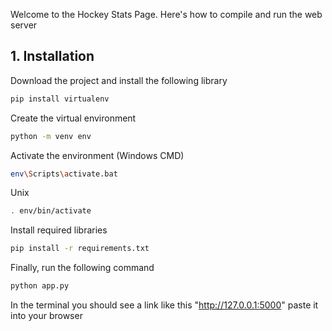 Welcome to the Hockey Stats Page. Here's how to compile and run the web server

<a name="installation"></a>
## 1. Installation

Download the project and install the following library
```bash
pip install virtualenv
```
Create the virtual environment
```bash
python -m venv env
```
Activate the environment (Windows CMD)
```bash
env\Scripts\activate.bat
```
Unix
```bash
. env/bin/activate
```
Install required libraries
```bash
pip install -r requirements.txt
```
Finally, run the following command
```bash
python app.py

```
In the terminal you should see a link like this "http://127.0.0.1:5000" paste it into your browser
